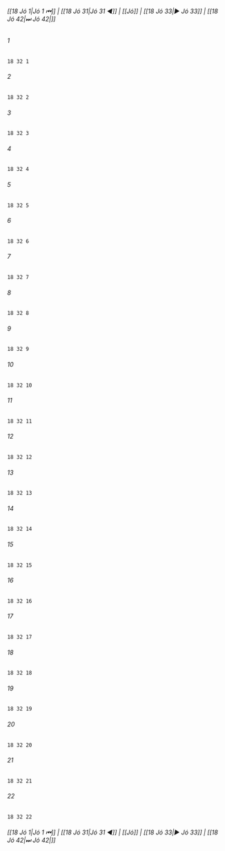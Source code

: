
###### [[18 Jó 1|Jó 1 ⏮]] | [[18 Jó 31|Jó 31 ◀]] | [[Jó]] | [[18 Jó 33|▶ Jó 33]] | [[18 Jó 42|⏭ Jó 42|]]

###### 1
``` verse
18 32 1 
```
###### 2
``` verse
18 32 2 
```
###### 3
``` verse
18 32 3 
```
###### 4
``` verse
18 32 4 
```
###### 5
``` verse
18 32 5 
```
###### 6
``` verse
18 32 6 
```
###### 7
``` verse
18 32 7 
```
###### 8
``` verse
18 32 8 
```
###### 9
``` verse
18 32 9 
```
###### 10
``` verse
18 32 10 
```
###### 11
``` verse
18 32 11 
```
###### 12
``` verse
18 32 12 
```
###### 13
``` verse
18 32 13 
```
###### 14
``` verse
18 32 14 
```
###### 15
``` verse
18 32 15 
```
###### 16
``` verse
18 32 16 
```
###### 17
``` verse
18 32 17 
```
###### 18
``` verse
18 32 18 
```
###### 19
``` verse
18 32 19 
```
###### 20
``` verse
18 32 20 
```
###### 21
``` verse
18 32 21 
```
###### 22
``` verse
18 32 22 
```

###### [[18 Jó 1|Jó 1 ⏮]] | [[18 Jó 31|Jó 31 ◀]] | [[Jó]] | [[18 Jó 33|▶ Jó 33]] | [[18 Jó 42|⏭ Jó 42|]]

